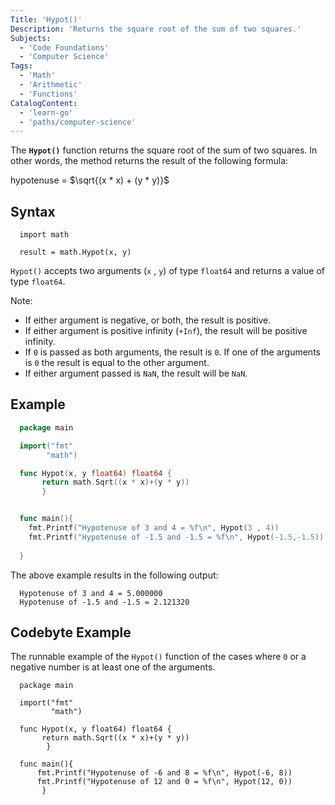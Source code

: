 ```yaml
---
Title: 'Hypot()'
Description: 'Returns the square root of the sum of two squares.'
Subjects: 
  - 'Code Foundations'
  - 'Computer Science'
Tags: 
  - 'Math'
  - 'Arithmetic'
  - 'Functions'
CatalogContent: 
  - 'learn-go'
  - 'paths/computer-science'
---
```


The **`Hypot()`** function returns the square root of the sum of two squares. In other words, the method returns the result of the following formula:

hypotenuse = $`\sqrt{(x * x) + (y * y)}`$

## Syntax

```pseudo 
  import math

  result = math.Hypot(x, y)
```

`Hypot()` accepts two arguments (`x` , `y`) of type `float64` and returns a value of type `float64`.

Note:
- If either argument is negative, or both, the result is positive.
- If either argument is positive infinity (`+Inf`), the result will be positive infinity.
- If `0` is passed as both arguments, the result is `0`. If one of the arguments is `0` the result is equal to the other argument.
- If either argument passed is `NaN`, the result will be `NaN`.


## Example

```go
  package main

  import("fmt"
        "math")

  func Hypot(x, y float64) float64 {
       return math.Sqrt((x * x)+(y * y))
       }


  func main(){
    fmt.Printf("Hypotenuse of 3 and 4 = %f\n", Hypot(3 , 4))
    fmt.Printf("Hypotenuse of -1.5 and -1.5 = %f\n", Hypot(-1.5,-1.5))
    
  }
```

The above example results in the following output:

```shell
  Hypotenuse of 3 and 4 = 5.000000
  Hypotenuse of -1.5 and -1.5 = 2.121320
```

## Codebyte Example 

The runnable example of the `Hypot()` function of the cases where `0` or a negative number is at least one of the arguments. 

```codebyte/golang
  package main

  import("fmt"
         "math")

  func Hypot(x, y float64) float64 {
       return math.Sqrt((x * x)+(y * y))
        }
       
  func main(){
      fmt.Printf("Hypotenuse of -6 and 8 = %f\n", Hypot(-6, 8))
      fmt.Printf("Hypotenuse of 12 and 0 = %f\n", Hypot(12, 0))
       }
```
